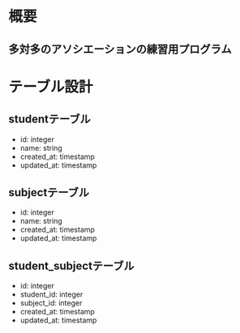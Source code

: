 # 概要
## 多対多のアソシエーションの練習用プログラム

# テーブル設計
## studentテーブル
+ id:   integer
+ name: string
+ created_at:  timestamp
+ updated_at:  timestamp

## subjectテーブル
+ id:   integer
+ name: string
+ created_at:  timestamp
+ updated_at:  timestamp

## student_subjectテーブル
+ id:   integer
+ student_id:  integer
+ subject_id:  integer
+ created_at:  timestamp
+ updated_at:  timestamp